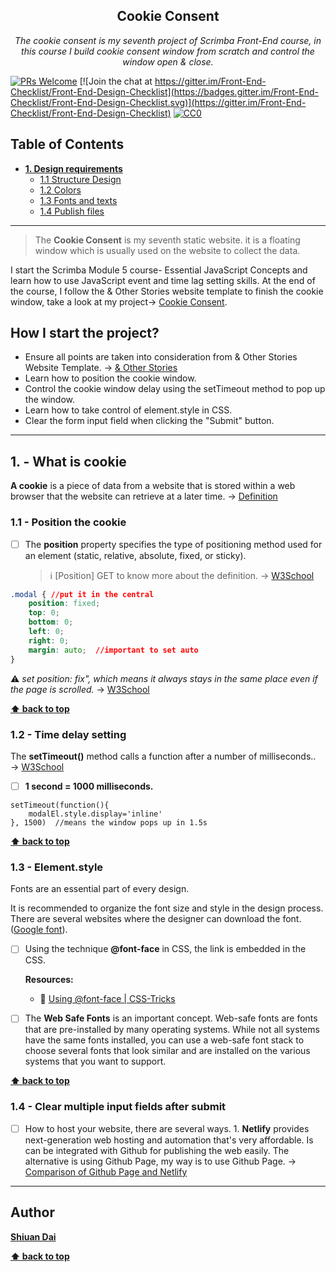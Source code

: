 <h2 align="center">Cookie Consent</h2>

<p align="center">
  <em> The cookie consent is my seventh project of Scrimba Front-End course, in this course I build cookie consent window from scratch and control the window open & close.</em>
</p>

[![PRs Welcome](https://img.shields.io/badge/PRs-welcome-brightgreen.svg)](http://makeapullrequest.com) [![Join the chat at https://gitter.im/Front-End-Checklist/Front-End-Design-Checklist](https://badges.gitter.im/Front-End-Checklist/Front-End-Design-Checklist.svg)](https://gitter.im/Front-End-Checklist/Front-End-Design-Checklist) [![CC0](https://img.shields.io/badge/license-CC0-green.svg)](https://creativecommons.org/publicdomain/zero/1.0/)

## Table of Contents
* **[1. Design requirements](#1---design-requirements)**
	* [1.1 Structure Design](#11---grid-system)
	* [1.2 Colors](#12---colors)
	* [1.3 Fonts and texts](#13---fonts-and-texts)
	* [1.4 Publish files](#14---publish-files)

---

> The **Cookie Consent** is my seventh static website. it is a floating window which is usually used on the website to collect the data. 

I start the Scrimba Module 5 course- Essential JavaScript Concepts and learn how to use JavaScript event and time lag setting skills. At the end of the course, I follow the & Other Stories website template to finish the cookie window, take a look at my project→ [Cookie Consent](https://shiuandai.github.io/Cookie-Consent/).

## How I start the project?

* Ensure all points are taken into consideration from & Other Stories Website Template. → [& Other Stories](https://www.stories.com/en/index.html)
* Learn how to position the cookie window.
* Control the cookie window delay using the setTimeout method to pop up the window.
* Learn how to take control of element.style in CSS.
* Clear the form input field when clicking the "Submit" button.

---

## 1. - What is cookie

**A cookie** is a piece of data from a website that is stored within a web browser that the website can retrieve at a later time. → [Definition](https://www.trendmicro.com/vinfo/us/security/definition/cookies)

### 1.1 - Position the cookie

* [ ] The **position** property specifies the type of positioning method used for an element (static, relative, absolute, fixed, or sticky).
	> ℹ️ [Position] GET to know more about the definition. → [W3School](https://www.w3schools.com/cssref/pr_class_position.php)

```css //central the cookie window //remember to set to fix
.modal { //put it in the central
    position: fixed;
    top: 0;
    bottom: 0;
    left: 0;
    right: 0;
    margin: auto;  //important to set auto
}
```

⚠️ *set position: fix", which means it always stays in the same place even if the page is scrolled.* → [W3School](https://www.w3schools.com/css/css_positioning.asp)

**[⬆ back to top](#table-of-contents)**

### 1.2 - Time delay setting

The **setTimeout()** method calls a function after a number of milliseconds.. → [W3School](https://www.w3schools.com/jsref/met_win_settimeout.asp)

* [ ] **1 second = 1000 milliseconds.**

```JS Syntax
setTimeout(function(){
    modalEl.style.display='inline'
}, 1500)  //means the window pops up in 1.5s
```

**[⬆ back to top](#table-of-contents)**

### 1.3 - Element.style

Fonts are an essential part of every design.

It is recommended to organize the font size and style in the design process. There are several websites where the designer can download the font. ([Google font](https://fonts.google.com/)).

* [ ] Using the technique **@font-face** in CSS, the link is embedded in the CSS. 

  __Resources:__
	* 📖 [Using @font-face | CSS-Tricks](https://css-tricks.com/snippets/css/using-font-face/)

* [ ] The **Web Safe Fonts** is an important concept. Web-safe fonts are fonts that are pre-installed by many operating systems. While not all systems have the same fonts installed, you can use a web-safe font stack to choose several fonts that look similar and are installed on the various systems that you want to support.

**[⬆ back to top](#table-of-contents)**


### 1.4 - Clear multiple input fields after submit

* [ ] How to host your website, there are several ways. 1. **Netlify** provides next-generation web hosting and automation that's very affordable. Is can be integrated with Github for publishing the web easily. The alternative is using Github Page, my way is to use Github Page. → [Comparison of Github Page and Netlify](https://www.freecodecamp.org/news/publish-your-website-netlify-github/) 


---

## Author

**[Shiuan Dai](https://www.linkedin.com/in/shiuandai/)**

**[⬆ back to top](#table-of-contents)**


[6]:	https://guideguide.me/
[7]:	https://www.sketchapp.com/docs/canvas/rulers-guides-grids/
[8]:	https://getbootstrap.com/docs/4.0/layout/grid/
[9]:	http://flexboxgrid.com/
[10]: https://css-tricks.com/dont-overthink-it-grids/
[11]:	https://www.lifewire.com/aco-file-2619477
[16]:	http://bradfrost.com/blog/post/atomic-web-design/
[22]:	https://js.libhunt.com/
[23]:	https://bestof.js.org/
[28]:	https://gitter.im/Front-End-Checklist/Front-End-Design-Checklist
